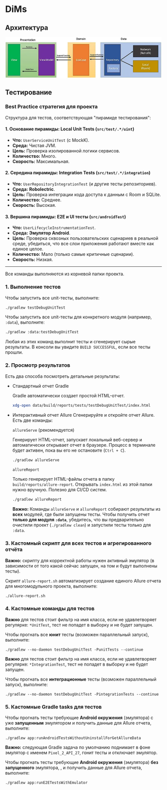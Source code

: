 # DiMs

## Архитектура

[![architecture](./architecture.webp)](https://medium.com/@ravishankar.ahirwar/mastering-mvvm-clean-architecture-in-android-a-guide-to-domain-layer-and-use-cases-2c8266d3e794)

## Тестирование

### Best Practice стратегия для проекта

Структура для тестов, соответствующая "пирамиде тестирования":

#### 1. Основание пирамиды: Local Unit Tests (`src/test/.*/uint`)
*   **Что:** `UserServiceUnitTest` (с MockK).
*   **Среда:** Чистая JVM.
*   **Цель:** Проверка изолированной логики сервисов.
*   **Количество:** Много.
*   **Скорость:** Максимальная.

#### 2. Середина пирамиды: Integration Tests (`src/test/.*/integration`)
*   **Что:** `UserRepositoryIntegrationTest` (и другие тесты репозиториев).
*   **Среда:** **Robolectric**.
*   **Цель:** Проверка интеграции кода доступа к данным с Room и SQLite.
*   **Количество:** Среднее.
*   **Скорость:** Высокая.

#### 3. Вершина пирамиды: E2E и UI тесты (`src/androidTest`)
*   **Что:** `UserLifecycleInstrumentationTest`.
*   **Среда:** **Эмулятор Android**.
*   **Цель:** Проверка сквозных пользовательских сценариев в реальной среде, убедиться, что все слои приложения работают вместе как единое целое.
*   **Количество:** Мало (только самые критичные сценарии).
*   **Скорость:** Низкая.
---

Все команды выполняются из корневой папки проекта.

### 1. Выполнение тестов
Чтобы запустить все unit-тесты, выполните:
```bash
./gradlew testDebugUnitTest
```

Чтобы запустить все unit-тесты для конкретного модуля (например, `:data`), выполните:
```bash
./gradlew :data:testDebugUnitTest
```
Любая из этих команд выполнит тесты и сгенерирует сырые результаты. В консоли вы увидите `BUILD SUCCESSFUL`, если все тесты прошли.

### 2. Просмотр результатов

Есть два способа посмотреть детальные результаты:

- Стандартный отчет Gradle

    Gradle автоматически создает простой HTML-отчет.

    ```bash
    xdg-open data/build/reports/tests/testDebugUnitTest/index.html 
    ```

- Интерактивный отчет Allure
    Сгенерируйте и откройте отчет Allure.
    Есть две команды:

    `allureServe` (рекомендуется)

    Генерирует HTML-отчет, запускает локальный веб-сервер и автоматически открывает отчет в браузере. Процесс в терминале будет активен, пока вы его не остановите (`Ctrl + C`).
    ```bash
    ./gradlew allureServe
    ```

    `allureReport`

    Только генерирует HTML-файлы отчета в папку `build/reports/allure-report`. Открывать `index.html` из этой папки нужно вручную. Полезно для CI/CD систем.
    ```bash
    ./gradlew allureReport
    ```

    **Важно:** Команды `allureServe` и `allureReport` собирают результаты из **всех** модулей, где были запущены тесты. Чтобы получить отчет **только для модуля `:data`**, убедитесь, что вы предварительно очистили проект (`./gradlew clean`) и запустили тесты только для `:data`.


### 3. Кастомный скрипт для всех тестов и агрегированного отчёта

**Важно:** скрипту для корректной работы нужен активный эмулятор (в зависимости от того какой сейчас запущен, на том и будут выполнены тесты).

Скрипт `allure-report.sh` автоматизирует создание единого Allure отчета для многомодульного проекта, выполните:
```bash
./allure-report.sh
```

### 4. Кастомные команды для тестов

**Важно** для тестов стоит фильтр на имя класса, если не удавлетворяет регулярке: `*UnitTest`, тест не попадет в выборку и не будет запущен. 

Чтобы прогнать все **юнит** тесты (возможен параллельный запуск), выполните:
```
./gradlew --no-daemon testDebugUnitTest -PunitTests --continue
```

**Важно** для тестов стоит фильтр на имя класса, если не удавлетворяет регулярке: `*IntegrationTest`, тест не попадет в выборку и не будет запущен. 

Чтобы прогнать все **интеграционные** тесты (возможен параллельный запуск), выполните:
```
./gradlew --no-daemon testDebugUnitTest -PintegrationTests --continue
```

### 5. Кастомные Gradle tasks для тестов

Чтобы прогнать тесты требующие **Android окружения** (эмулятора) с уже **запущенным** эмулятором и получить данные для Allure отчета, выполните:
```
./gradlew app:runAndroidTestsWithoutUninstallForGetAllureData
```

**Важно:** следующая Gradle задача по умолчанию поднимает в фоне эмулятор с именем `Pixel_2_API_27`, гонит тесты и отключает эмулятор.

Чтобы прогнать тесты требующие **Android окружения** (эмулятора) **без запущенного** эмулятора, , и получить данные для Allure отчета, выполните:
```
./gradlew app:runE2ETestsWithEmulator
```